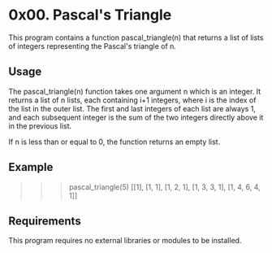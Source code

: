 # 0x00. Pascal's Triangle

This program contains a function pascal_triangle(n) that returns a list of lists of integers representing the Pascal's triangle of n.

## Usage

The pascal_triangle(n) function takes one argument n which is an integer. It returns a list of n lists, each containing i+1 integers, where i is the index of the list in the outer list. The first and last integers of each list are always 1, and each subsequent integer is the sum of the two integers directly above it in the previous list.

If n is less than or equal to 0, the function returns an empty list.

## Example

>>> pascal_triangle(5)
[[1], [1, 1], [1, 2, 1], [1, 3, 3, 1], [1, 4, 6, 4, 1]]

## Requirements

This program requires no external libraries or modules to be installed.
